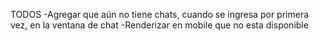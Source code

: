 TODOS
-Agregar que aún no tiene chats, cuando se ingresa por primera vez, en la ventana de chat
-Renderizar en mobile que no esta disponible

